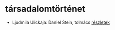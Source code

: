 # társadalomtörténet

- Ljudmila Ulickaja: Daniel Stein, tolmács [részletek](_details/Ljudmila%20Ulickaja.md#id_1285)
